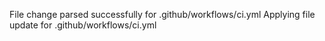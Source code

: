 File change parsed successfully for .github/workflows/ci.yml
Applying file update for .github/workflows/ci.yml
